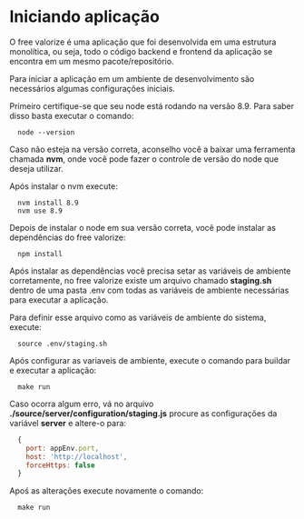 # Iniciando aplicação

O free valorize é uma aplicação que foi desenvolvida em uma estrutura monolítica, ou seja, todo o código backend e frontend da aplicação se encontra em um mesmo pacote/repositório.

Para iniciar a aplicação em um ambiente de desenvolvimento são necessários algumas configurações iniciais.

Primeiro certifique-se que seu node está rodando na versão 8.9. Para saber disso basta executar o comando:

```properties
  node --version
```

Caso não esteja na versão correta, aconselho você a baixar uma ferramenta chamada **nvm**, onde você pode fazer o controle de versão do node que deseja utilizar.

Após instalar o nvm execute:

```properties
  nvm install 8.9
  nvm use 8.9
```

Depois de instalar o node em sua versão correta, você pode instalar as dependências do free valorize:

```properties
  npm install
```

Após instalar as dependências você precisa setar as variáveis de ambiente corretamente, no free valorize existe um arquivo chamado **staging.sh** dentro de uma pasta .env com todas as variáveis de ambiente necessárias para executar a aplicação.

Para definir esse arquivo como as variáveis de ambiente do sistema, execute:

```properties
  source .env/staging.sh
```

Após configurar as variaveis de ambiente, execute o comando para buildar e executar a aplicação:

```
  make run
```

Caso ocorra algum erro, vá no arquivo **./source/server/configuration/staging.js** procure as configurações da variável **server** e altere-o para:

```js
  {
    port: appEnv.port,
    host: 'http://localhost',
    forceHttps: false
  }
```

Apoś as alterações execute novamente o comando:

```
  make run
```
